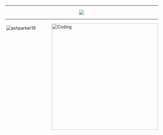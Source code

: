     
---

<p align="center">
  <a href="https://skillicons.dev">
    <img src="https://skillicons.dev/icons?i=c,cpp,kotlin,androidstudio,bash,linux,git,github,md,docker" />
  </a>
</p>

---

<img align="right" alt="Coding" width="350" src="https://gifdb.com/images/high/programming-angry-punching-keyboard-fw45yh2e39g24ylb.gif">
<p>&nbsp;<img align="middle" src="https://github-readme-stats.vercel.app/api?username=ashparker19&show_icons=true&locale=en" alt="ashparker19" /></p>
